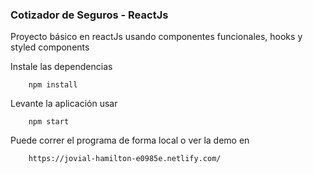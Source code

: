 ### Cotizador de Seguros - ReactJs
Proyecto básico en reactJs usando componentes funcionales, hooks y styled components

Instale las dependencias 
``` 
    npm install 
```

Levante la aplicación usar 
``` 
    npm start
```

Puede correr el programa de forma local o ver la demo en 
``` 
    https://jovial-hamilton-e0985e.netlify.com/
```